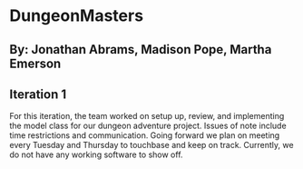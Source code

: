 # DungeonMasters
## By: Jonathan Abrams, Madison Pope, Martha Emerson
## Iteration 1
For this iteration, the team worked on setup up, review, and implementing the model class for our dungeon adventure project. Issues of note include time restrictions and communication. Going forward we plan on meeting every Tuesday and Thursday to touchbase and keep on track. Currently, we do not have any working software to show off. 
